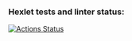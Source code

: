 ### Hexlet tests and linter status:
[![Actions Status](https://github.com/Dzenty/qa-engineer-project-84/actions/workflows/hexlet-check.yml/badge.svg)](https://github.com/Dzenty/qa-engineer-project-84/actions)